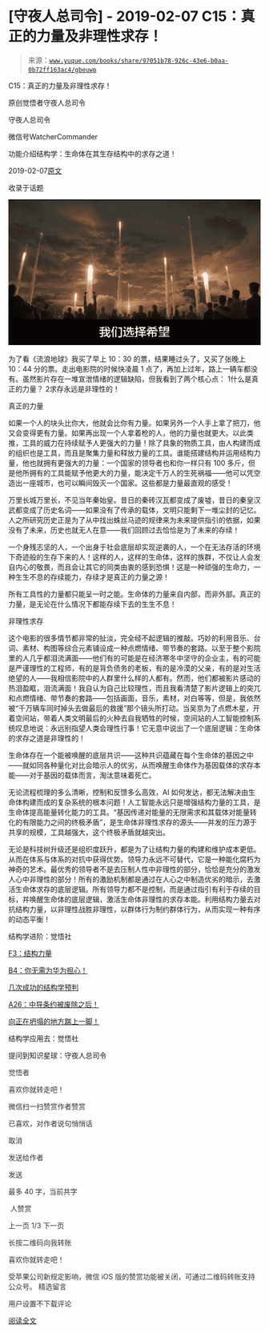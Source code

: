 # [守夜人总司令] - 2019-02-07 C15：真正的力量及非理性求存！

> 来源：[`www.yuque.com/books/share/97051b78-926c-43e6-b0aa-0b72ff163ac4/gbeuwp`](https://www.yuque.com/books/share/97051b78-926c-43e6-b0aa-0b72ff163ac4/gbeuwp)



C15：真正的力量及非理性求存！ 

原创觉悟者守夜人总司令 

守夜人总司令 

微信号WatcherCommander 

功能介绍结构学：生命体在其生存结构中的求存之道！ 

2019-02-07[原文](https://mp.weixin.qq.com/s?__biz=MzAxNDk1NjI2Mw==&mid=2247484284&idx=1&sn=61a563a70fd5f39ba955a07f47f6d2f8&chksm=9b8a20f4acfda9e295184b0e990ebd790f71d19a25b88d9a238b777934322c96c4ff70749982&scene=27#wechat_redirect&cpage=409) 

收录于话题 

<ne-card data-card-name="image" data-card-type="inline" id="vnJsk" data-event-boundary="card" style="color: rgb(51, 51, 51);">![](img/b412d452b64315b2c61a7cf33fa67e17.png)  

为了看《流浪地球》我买了早上 10：30 的票，结果睡过头了，又买了张晚上 10：44 分的票。走出电影院的时候快凌晨 1 点了，再加上过年，路上一辆车都没有。虽然影片存在一堆宣泄情绪的逻辑缺陷，但我看到了两个核心点： <ne-oli><ne-oli-i>1</ne-oli-i><ne-oli-c class="ne-oli-content" id="b7901d4794037c8aeb4bcaba60fd3e92" data-lake-id="b7901d4794037c8aeb4bcaba60fd3e92">什么是真正的力量？</ne-oli-c></ne-oli> <ne-oli><ne-oli-i>2</ne-oli-i><ne-oli-c class="ne-oli-content" id="12387d3edf08d2a3961e9cfe34fe9754" data-lake-id="12387d3edf08d2a3961e9cfe34fe9754">求存永远是非理性的！</ne-oli-c></ne-oli> 

真正的力量 

如果一个人的块头比你大，他就会比你有力量。如果另外一个人手上拿了把刀，他又会变得更有力量。如果再出现一个人拿着枪的人，他的力量也就更大。以此类推，工具的威力在持续赋予人更强大的力量！除了具象的物质工具，由人构建而成的组织也是工具，而且是聚集力量和释放力量的工具。谁能搭建结构并运用结构力量，他也就拥有更强大的力量：一个国家的领导者也和你一样只有 100 多斤，但是他所拥有的工具能赋予他更大的力量，能决定千万人的生死祸福——他可以凭空造出一座城市，也可以瞬间毁灭一个国家。这些都是力量最直观的感受！ 

万里长城万里长，不见当年秦始皇。昔日的秦砖汉瓦都变成了废墟，昔日的秦皇汉武都变成了历史名词——如果没有了传承的载体，文明只能剩下一堆尘封的记忆。人之所研究历史正是为了从中找出蛛丝马迹的规律来为未来提供指引的依据，如果没有了未来，历史也就无人在意——我们回顾过去恰恰是为了未来的存续！ 

一个身残志坚的人，一个出身于社会底层却实现逆袭的人，一个在无法存活的环境下奇迹般的生存下来的人！这样的人，这样的生命体，这样的族群，不仅让人会发自内心的敬畏，而且会让其它的同类由衷的感到恐惧！这是一种顽强的生命力，一种生生不息的存续能力，存续才是真正的力量之源！ 

所有工具性的力量都只能呈一时之能。生命体的力量来自内部，而非外部。真正的力量，是无论在什么情况下都能存续下去的生生不息！ 

非理性求存 

这个电影的很多情节都非常的扯淡，完全经不起逻辑的推敲。巧妙的利用音乐、台词、素材、构图等综合元素铺设成一种点燃情绪、带节奏的套路。以至于整个影院里的人几乎都泪流满面——他们有的可能是在经济寒冬中坚守的企业主，有的可能是严谨理性的工程师，有的是背负债务的老板，有的是冷漠的父亲，有的是对生活绝望的人——我相信影院中的人群里什么样的人都有。然而，他们都被影片感动的热泪盈眶，泪流满面！我自认为自己比较理性，而且我看清楚了影片逻辑上的突兀和点燃情绪、带节奏的套路——包括画面，音乐，素材，对白等等，但是，我依然被“千万辆车同时掉头去做最后的救援”那个镜头所打动。当吴京为了点燃木星，开着空间站，带着人类文明最后的火种去自我牺牲的时候，空间站的人工智能控制系统叹息地说：永远别指望人类会理性行事！它无意中说出了一个底层逻辑：生命体的求存之道是非理性的！ 

生命体存在一个能被唤醒的底层共识——这种共识蕴藏在每个生命体的基因之中——就如同各种量化对比会暗示人的优劣，从而唤醒生命体作为基因载体的求存本能——对于基因的载体而言，淘汰意味着死亡。 

无论流程梳理的多么清晰，控制和反馈多么高效，AI 如何发达，都无法解决由生命体构建而成的复杂系统的根本问题！人工智能永远只是增强结构力量的工具，是生命体提高能量转化能力的工具。“基因传递对能量的无限需求和其载体对能量转化的有限能力之间的终极矛盾”，是生命体非理性求存的源头——并发的压力源于共享的规模，工具越强大，这个终极矛盾就越突出。 

无论是科技树升级还是组织度跃升，都是为了让结构力量的构建和维护成本更低。从而在体系与体系的对抗中获得优势。领导力永远不可替代，它是一种能化腐朽为神奇的艺术。最优秀的领导者不是去压制人性中非理性的部分，恰恰是充分的激发人心中非理性的部分！所有的激励机制都是通过在人心之中制造优劣的暗示，去激活生命体求存的底层逻辑。所有领导力都不是控制，而是通过指引有利于存续的目标，并唤醒生命体的底层逻辑，激活生命体非理性的求存本能。利用结构力量去对抗结构力量，以非理性战胜非理性，以群体行为制约群体行为，从而实现一种有序的动态平衡！ 

结构学进阶：觉悟社 

[F3：结构力量](http://mp.weixin.qq.com/s?__biz=MzAxNDk1NjI2Mw==&mid=2247484256&idx=1&sn=f10d9c530bfd6ea08b25d4bec657c13a&chksm=9b8a20e8acfda9fee057f2df26790f905c898132cac91d833d14e636edb00c20514d63189a88&scene=21#wechat_redirect) 

[B4：你无需为华为担心！](http://mp.weixin.qq.com/s?__biz=MzAxNDk1NjI2Mw==&mid=2247484272&idx=1&sn=b63b21dd8e2aec97201f452c0efd7175&chksm=9b8a20f8acfda9eeb379304169ddf23955b121150036cd27ea282a67cf52c9226120b51a5c96&scene=21#wechat_redirect) 

[几次成功的结构学预判](http://mp.weixin.qq.com/s?__biz=MzAxNDk1NjI2Mw==&mid=2247484266&idx=1&sn=02ab915e029cbe24d91712f741b3f37c&chksm=9b8a20e2acfda9f4498a5c76204c101ab26e7311f2fb7d3043de108d4ff6e18d72a1c889a569&scene=21#wechat_redirect) 

[A26：中导条约被废除之后！](http://mp.weixin.qq.com/s?__biz=MzAxNDk1NjI2Mw==&mid=2247484277&idx=1&sn=d8ab9b4b84cbc35b890bb468b0f0afd2&chksm=9b8a20fdacfda9eb6b00d830680d3dd3f7cad33fe6b391d238e3ada16cf858da5cb12b0ecd1b&scene=21#wechat_redirect) 

[向正在坍塌的地方踹上一脚！](http://mp.weixin.qq.com/s?__biz=MzAxNDk1NjI2Mw==&mid=2247483789&idx=1&sn=5e44b7b524c3dc4bb7705f49ed0a44a3&chksm=9b8a2205acfdab139e4b1d44ef6702b09c9fbf79505340205d13fbdaa33207a997f54bee0e97&scene=21#wechat_redirect) 

结构学应用去：觉悟社 

提问到知识星球：守夜人总司令  

<ne-card data-card-name="image" data-card-type="inline" id="dL9PD" data-event-boundary="card" style="color: rgb(51, 51, 51);">

觉悟者 

喜欢你就转走吧！ 

微信扫一扫赞赏作者赞赏 

已喜欢，对作者说句悄悄话 

取消 

发送给作者 

发送 

最多 40 字，当前共字 

 人赞赏 

上一页 1/3 下一页 

长按二维码向我转账 

喜欢你就转走吧！ 

受苹果公司新规定影响，微信 iOS 版的赞赏功能被关闭，可通过二维码转账支持公众号。 <ne-h3 id="UBrZU" data-lake-id="UBrZU"><ne-heading-ext><ne-heading-anchor></ne-heading-anchor><ne-heading-fold></ne-heading-fold></ne-heading-ext><ne-heading-content>精选留言</ne-heading-content></ne-h3> 

用户设置不下载评论 

[阅读全文](https://t.zsxq.com/juj2rjM)</ne-card></ne-card>
